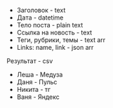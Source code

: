 - Заголовок - text
- Дата - datetime
- Тело поста - plain text
- Ссылка на новость -  text
- Теги, рубрики, темы -  text arr
- Links: name, link - json arr

Результат - csv

- Леша - Медуза
- Даня - Пульс
- Никита - тг
- Ваня - Яндекс
